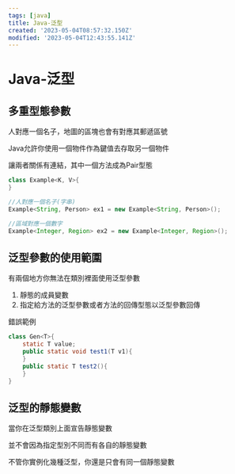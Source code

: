 ```yaml
---
tags: [java]
title: Java-泛型
created: '2023-05-04T08:57:32.150Z'
modified: '2023-05-04T12:43:55.141Z'
---
```


# Java-泛型

## 多重型態參數

人對應一個名子，地圖的區塊也會有對應其郵遞區號

Java允許你使用一個物件作為鍵值去存取另一個物件

讓兩者關係有連結，其中一個方法成為Pair型態


```java
class Example<K, V>{
}

//人對應一個名子(字串)
Example<String, Person> ex1 = new Example<String, Person>(); 

//區域對應一個數字
Example<Integer, Region> ex2 = new Example<Integer, Region>();

```

## 泛型參數的使用範圍
有兩個地方你無法在類別裡面使用泛型參數

1. 靜態的成員變數
2. 指定給方法的泛型參數或者方法的回傳型態以泛型參數回傳

錯誤範例
```java
class Gen<T>{
    static T value;
    public static void test1(T v1){
    }
    public static T test2(){
    }
}
```

## 泛型的靜態變數
當你在泛型類別上面宣告靜態變數

並不會因為指定型別不同而有各自的靜態變數

不管你實例化幾種泛型，你還是只會有同一個靜態變數






